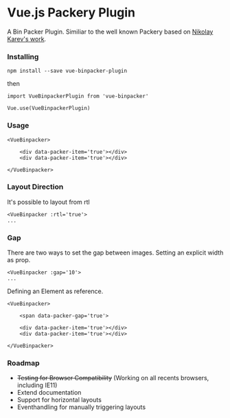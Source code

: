 # Vue.js Packery Plugin

A Bin Packer Plugin. Similiar to the well known Packery based on [Nikolay Karev's work](https://github.com/karevn/binpack-2d).

### Installing

```
npm install --save vue-binpacker-plugin
```

then

```
import VueBinpackerPlugin from 'vue-binpacker'

Vue.use(VueBinpackerPlugin)
```

### Usage

```
<VueBinpacker>

    <div data-packer-item='true'></div>
    <div data-packer-item='true'></div>

</VueBinpacker>
```

### Layout Direction

It's possible to layout from rtl

```
<VueBinpacker :rtl='true'>
...
```

### Gap

There are two ways to set the gap between images. Setting an explicit width as prop.

```
<VueBinpacker :gap='10'>
...
```

Defining an Element as reference.

```
<VueBinpacker>

    <span data-packer-gap='true'>

    <div data-packer-item='true'></div>
    <div data-packer-item='true'></div>

</VueBinpacker>
```

### Roadmap

- ~~Testing for Browser Compatibility~~ (Working on all recents browsers, including IE11)
- Extend documentation
- Support for horizontal layouts
- Eventhandling for manually triggering layouts
